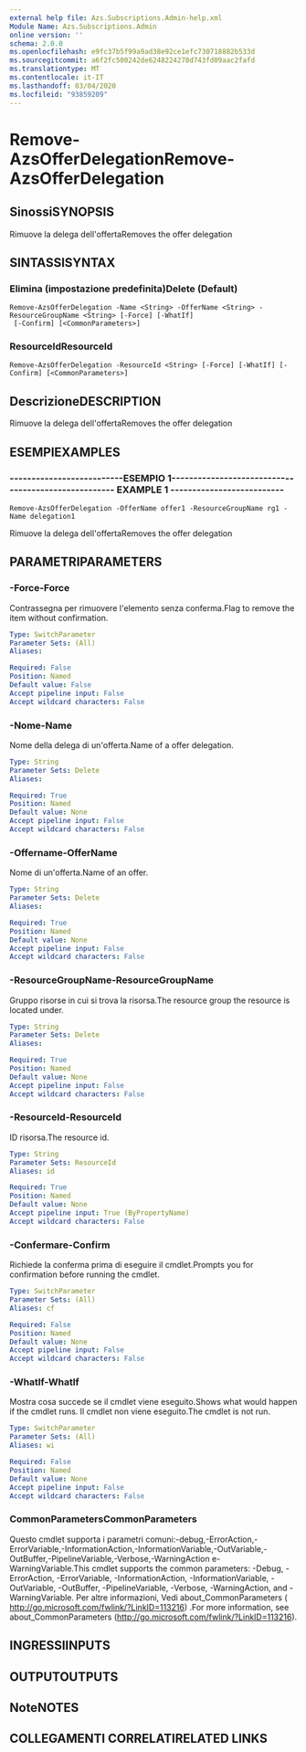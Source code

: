 ```yaml
---
external help file: Azs.Subscriptions.Admin-help.xml
Module Name: Azs.Subscriptions.Admin
online version: ''
schema: 2.0.0
ms.openlocfilehash: e9fc37b5f99a9ad38e92ce1efc730718882b533d
ms.sourcegitcommit: a6f2fc500242de6248224278d743fd09aac2fafd
ms.translationtype: MT
ms.contentlocale: it-IT
ms.lasthandoff: 03/04/2020
ms.locfileid: "93859209"
---
```

# <span data-ttu-id="3e419-101">Remove-AzsOfferDelegation</span><span class="sxs-lookup"><span data-stu-id="3e419-101">Remove-AzsOfferDelegation</span></span>

## <span data-ttu-id="3e419-102">Sinossi</span><span class="sxs-lookup"><span data-stu-id="3e419-102">SYNOPSIS</span></span>
<span data-ttu-id="3e419-103">Rimuove la delega dell'offerta</span><span class="sxs-lookup"><span data-stu-id="3e419-103">Removes the offer delegation</span></span>

## <span data-ttu-id="3e419-104">SINTASSI</span><span class="sxs-lookup"><span data-stu-id="3e419-104">SYNTAX</span></span>

### <span data-ttu-id="3e419-105">Elimina (impostazione predefinita)</span><span class="sxs-lookup"><span data-stu-id="3e419-105">Delete (Default)</span></span>
```
Remove-AzsOfferDelegation -Name <String> -OfferName <String> -ResourceGroupName <String> [-Force] [-WhatIf]
 [-Confirm] [<CommonParameters>]
```

### <span data-ttu-id="3e419-106">ResourceId</span><span class="sxs-lookup"><span data-stu-id="3e419-106">ResourceId</span></span>
```
Remove-AzsOfferDelegation -ResourceId <String> [-Force] [-WhatIf] [-Confirm] [<CommonParameters>]
```

## <span data-ttu-id="3e419-107">Descrizione</span><span class="sxs-lookup"><span data-stu-id="3e419-107">DESCRIPTION</span></span>
<span data-ttu-id="3e419-108">Rimuove la delega dell'offerta</span><span class="sxs-lookup"><span data-stu-id="3e419-108">Removes the offer delegation</span></span>

## <span data-ttu-id="3e419-109">ESEMPI</span><span class="sxs-lookup"><span data-stu-id="3e419-109">EXAMPLES</span></span>

### <span data-ttu-id="3e419-110">--------------------------ESEMPIO 1--------------------------</span><span class="sxs-lookup"><span data-stu-id="3e419-110">-------------------------- EXAMPLE 1 --------------------------</span></span>
```
Remove-AzsOfferDelegation -OfferName offer1 -ResourceGroupName rg1 -Name delegation1
```

<span data-ttu-id="3e419-111">Rimuove la delega dell'offerta</span><span class="sxs-lookup"><span data-stu-id="3e419-111">Removes the offer delegation</span></span>

## <span data-ttu-id="3e419-112">PARAMETRI</span><span class="sxs-lookup"><span data-stu-id="3e419-112">PARAMETERS</span></span>

### <span data-ttu-id="3e419-113">-Force</span><span class="sxs-lookup"><span data-stu-id="3e419-113">-Force</span></span>
<span data-ttu-id="3e419-114">Contrassegna per rimuovere l'elemento senza conferma.</span><span class="sxs-lookup"><span data-stu-id="3e419-114">Flag to remove the item without confirmation.</span></span>

```yaml
Type: SwitchParameter
Parameter Sets: (All)
Aliases: 

Required: False
Position: Named
Default value: False
Accept pipeline input: False
Accept wildcard characters: False
```

### <span data-ttu-id="3e419-115">-Nome</span><span class="sxs-lookup"><span data-stu-id="3e419-115">-Name</span></span>
<span data-ttu-id="3e419-116">Nome della delega di un'offerta.</span><span class="sxs-lookup"><span data-stu-id="3e419-116">Name of a offer delegation.</span></span>

```yaml
Type: String
Parameter Sets: Delete
Aliases: 

Required: True
Position: Named
Default value: None
Accept pipeline input: False
Accept wildcard characters: False
```

### <span data-ttu-id="3e419-117">-Offername</span><span class="sxs-lookup"><span data-stu-id="3e419-117">-OfferName</span></span>
<span data-ttu-id="3e419-118">Nome di un'offerta.</span><span class="sxs-lookup"><span data-stu-id="3e419-118">Name of an offer.</span></span>

```yaml
Type: String
Parameter Sets: Delete
Aliases: 

Required: True
Position: Named
Default value: None
Accept pipeline input: False
Accept wildcard characters: False
```

### <span data-ttu-id="3e419-119">-ResourceGroupName</span><span class="sxs-lookup"><span data-stu-id="3e419-119">-ResourceGroupName</span></span>
<span data-ttu-id="3e419-120">Gruppo risorse in cui si trova la risorsa.</span><span class="sxs-lookup"><span data-stu-id="3e419-120">The resource group the resource is located under.</span></span>

```yaml
Type: String
Parameter Sets: Delete
Aliases: 

Required: True
Position: Named
Default value: None
Accept pipeline input: False
Accept wildcard characters: False
```

### <span data-ttu-id="3e419-121">-ResourceId</span><span class="sxs-lookup"><span data-stu-id="3e419-121">-ResourceId</span></span>
<span data-ttu-id="3e419-122">ID risorsa.</span><span class="sxs-lookup"><span data-stu-id="3e419-122">The resource id.</span></span>

```yaml
Type: String
Parameter Sets: ResourceId
Aliases: id

Required: True
Position: Named
Default value: None
Accept pipeline input: True (ByPropertyName)
Accept wildcard characters: False
```

### <span data-ttu-id="3e419-123">-Confermare</span><span class="sxs-lookup"><span data-stu-id="3e419-123">-Confirm</span></span>
<span data-ttu-id="3e419-124">Richiede la conferma prima di eseguire il cmdlet.</span><span class="sxs-lookup"><span data-stu-id="3e419-124">Prompts you for confirmation before running the cmdlet.</span></span>

```yaml
Type: SwitchParameter
Parameter Sets: (All)
Aliases: cf

Required: False
Position: Named
Default value: None
Accept pipeline input: False
Accept wildcard characters: False
```

### <span data-ttu-id="3e419-125">-WhatIf</span><span class="sxs-lookup"><span data-stu-id="3e419-125">-WhatIf</span></span>
<span data-ttu-id="3e419-126">Mostra cosa succede se il cmdlet viene eseguito.</span><span class="sxs-lookup"><span data-stu-id="3e419-126">Shows what would happen if the cmdlet runs.</span></span>
<span data-ttu-id="3e419-127">Il cmdlet non viene eseguito.</span><span class="sxs-lookup"><span data-stu-id="3e419-127">The cmdlet is not run.</span></span>

```yaml
Type: SwitchParameter
Parameter Sets: (All)
Aliases: wi

Required: False
Position: Named
Default value: None
Accept pipeline input: False
Accept wildcard characters: False
```

### <span data-ttu-id="3e419-128">CommonParameters</span><span class="sxs-lookup"><span data-stu-id="3e419-128">CommonParameters</span></span>
<span data-ttu-id="3e419-129">Questo cmdlet supporta i parametri comuni:-debug,-ErrorAction,-ErrorVariable,-InformationAction,-InformationVariable,-OutVariable,-OutBuffer,-PipelineVariable,-Verbose,-WarningAction e-WarningVariable.</span><span class="sxs-lookup"><span data-stu-id="3e419-129">This cmdlet supports the common parameters: -Debug, -ErrorAction, -ErrorVariable, -InformationAction, -InformationVariable, -OutVariable, -OutBuffer, -PipelineVariable, -Verbose, -WarningAction, and -WarningVariable.</span></span> <span data-ttu-id="3e419-130">Per altre informazioni, Vedi about_CommonParameters ( http://go.microsoft.com/fwlink/?LinkID=113216) .</span><span class="sxs-lookup"><span data-stu-id="3e419-130">For more information, see about_CommonParameters (http://go.microsoft.com/fwlink/?LinkID=113216).</span></span>

## <span data-ttu-id="3e419-131">INGRESSI</span><span class="sxs-lookup"><span data-stu-id="3e419-131">INPUTS</span></span>

## <span data-ttu-id="3e419-132">OUTPUT</span><span class="sxs-lookup"><span data-stu-id="3e419-132">OUTPUTS</span></span>

## <span data-ttu-id="3e419-133">Note</span><span class="sxs-lookup"><span data-stu-id="3e419-133">NOTES</span></span>

## <span data-ttu-id="3e419-134">COLLEGAMENTI CORRELATI</span><span class="sxs-lookup"><span data-stu-id="3e419-134">RELATED LINKS</span></span>

